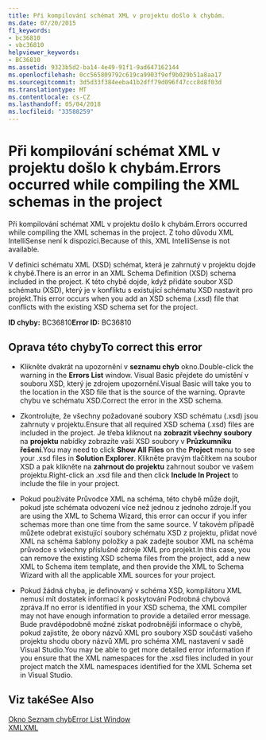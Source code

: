 ```yaml
---
title: Při kompilování schémat XML v projektu došlo k chybám.
ms.date: 07/20/2015
f1_keywords:
- bc36810
- vbc36810
helpviewer_keywords:
- BC36810
ms.assetid: 9323b5d2-ba14-4e49-91f1-9ad647162144
ms.openlocfilehash: 0cc565809792c619ca9903f9ef9b029b51a8aa17
ms.sourcegitcommit: 3d5d33f384eeba41b2dff79d096f47ccc8d8f03d
ms.translationtype: MT
ms.contentlocale: cs-CZ
ms.lasthandoff: 05/04/2018
ms.locfileid: "33588259"
---
```

# <a name="errors-occurred-while-compiling-the-xml-schemas-in-the-project"></a><span data-ttu-id="cde2e-102">Při kompilování schémat XML v projektu došlo k chybám.</span><span class="sxs-lookup"><span data-stu-id="cde2e-102">Errors occurred while compiling the XML schemas in the project</span></span>
<span data-ttu-id="cde2e-103">Při kompilování schémat XML v projektu došlo k chybám.</span><span class="sxs-lookup"><span data-stu-id="cde2e-103">Errors occurred while compiling the XML schemas in the project.</span></span> <span data-ttu-id="cde2e-104">Z toho důvodu XML IntelliSense není k dispozici.</span><span class="sxs-lookup"><span data-stu-id="cde2e-104">Because of this, XML IntelliSense is not available.</span></span>  
  
 <span data-ttu-id="cde2e-105">V definici schématu XML (XSD) schémat, která je zahrnutý v projektu dojde k chybě.</span><span class="sxs-lookup"><span data-stu-id="cde2e-105">There is an error in an XML Schema Definition (XSD) schema included in the project.</span></span> <span data-ttu-id="cde2e-106">K této chybě dojde, když přidáte soubor XSD schématu (XSD), který je v konfliktu s existující schématu XSD nastavit pro projekt.</span><span class="sxs-lookup"><span data-stu-id="cde2e-106">This error occurs when you add an XSD schema (.xsd) file that conflicts with the existing XSD schema set for the project.</span></span>  
  
 <span data-ttu-id="cde2e-107">**ID chyby:** BC36810</span><span class="sxs-lookup"><span data-stu-id="cde2e-107">**Error ID:** BC36810</span></span>  
  
## <a name="to-correct-this-error"></a><span data-ttu-id="cde2e-108">Oprava této chyby</span><span class="sxs-lookup"><span data-stu-id="cde2e-108">To correct this error</span></span>  
  
-   <span data-ttu-id="cde2e-109">Klikněte dvakrát na upozornění v **seznamu chyb** okno.</span><span class="sxs-lookup"><span data-stu-id="cde2e-109">Double-click the warning in the **Errors List** window.</span></span> <span data-ttu-id="cde2e-110">Visual Basic přejdete do umístění v souboru XSD, který je zdrojem upozornění.</span><span class="sxs-lookup"><span data-stu-id="cde2e-110">Visual Basic will take you to the location in the XSD file that is the source of the warning.</span></span> <span data-ttu-id="cde2e-111">Opravte chybu ve schématu XSD.</span><span class="sxs-lookup"><span data-stu-id="cde2e-111">Correct the error in the XSD schema.</span></span>  
  
-   <span data-ttu-id="cde2e-112">Zkontrolujte, že všechny požadované soubory XSD schématu (.xsd) jsou zahrnuty v projektu.</span><span class="sxs-lookup"><span data-stu-id="cde2e-112">Ensure that all required XSD schema (.xsd) files are included in the project.</span></span> <span data-ttu-id="cde2e-113">Je třeba kliknout na **zobrazit všechny soubory** na **projektu** nabídky zobrazíte vaší XSD soubory v **Průzkumníku řešení**.</span><span class="sxs-lookup"><span data-stu-id="cde2e-113">You may need to click **Show All Files** on the **Project** menu to see your .xsd files in **Solution Explorer**.</span></span> <span data-ttu-id="cde2e-114">Klikněte pravým tlačítkem na soubor XSD a pak klikněte na **zahrnout do projektu** zahrnout soubor ve vašem projektu.</span><span class="sxs-lookup"><span data-stu-id="cde2e-114">Right-click an .xsd file and then click **Include In Project** to include the file in your project.</span></span>  
  
-   <span data-ttu-id="cde2e-115">Pokud používáte Průvodce XML na schéma, této chybě může dojít, pokud jste schémata odvození více než jednou z jednoho zdroje.</span><span class="sxs-lookup"><span data-stu-id="cde2e-115">If you are using the XML to Schema Wizard, this error can occur if you infer schemas more than one time from the same source.</span></span> <span data-ttu-id="cde2e-116">V takovém případě můžete odebrat existující soubory schématu XSD z projektu, přidat nové XML na schéma šablony položky a pak zadejte soubor XML na schéma průvodce s všechny příslušné zdroje XML pro projekt.</span><span class="sxs-lookup"><span data-stu-id="cde2e-116">In this case, you can remove the existing XSD schema files from the project, add a new XML to Schema item template, and then provide the XML to Schema Wizard with all the applicable XML sources for your project.</span></span>  
  
-   <span data-ttu-id="cde2e-117">Pokud žádná chyba, je definovaný v schéma XSD, kompilátoru XML nemusí mít dostatek informací k poskytování Podrobná chybová zpráva.</span><span class="sxs-lookup"><span data-stu-id="cde2e-117">If no error is identified in your XSD schema, the XML compiler may not have enough information to provide a detailed error message.</span></span> <span data-ttu-id="cde2e-118">Bude pravděpodobně možné získat podrobnější informace o chybě, pokud zajistíte, že obory názvů XML pro soubory XSD součástí vašeho projektu shodu obory názvů XML pro schéma XML nastavení v sadě Visual Studio.</span><span class="sxs-lookup"><span data-stu-id="cde2e-118">You may be able to get more detailed error information if you ensure that the XML namespaces for the .xsd files included in your project match the XML namespaces identified for the XML Schema set in Visual Studio.</span></span>  
  
## <a name="see-also"></a><span data-ttu-id="cde2e-119">Viz také</span><span class="sxs-lookup"><span data-stu-id="cde2e-119">See Also</span></span>  
 [<span data-ttu-id="cde2e-120">Okno Seznam chyb</span><span class="sxs-lookup"><span data-stu-id="cde2e-120">Error List Window</span></span>](/visualstudio/ide/reference/error-list-window)  
 [<span data-ttu-id="cde2e-121">XML</span><span class="sxs-lookup"><span data-stu-id="cde2e-121">XML</span></span>](../../../visual-basic/programming-guide/language-features/xml/index.md)
